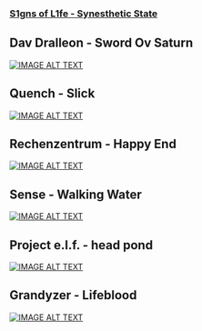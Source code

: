 ### [S1gns of L1fe - Synesthetic State](http://www.youtube.com/watch?v=QMV3A65PTG0)

## Dav Dralleon - Sword Ov Saturn
[![IMAGE ALT TEXT](http://img.youtube.com/vi/HhmHj1Wn5s4/0.jpg)](http://www.youtube.com/watch?v=HhmHj1Wn5s4)
## Quench - Slick
[![IMAGE ALT TEXT](http://img.youtube.com/vi/Q13-FiOJvFk/0.jpg)](http://www.youtube.com/watch?v=Q13-FiOJvFk)
## Rechenzentrum - Happy End
[![IMAGE ALT TEXT](http://img.youtube.com/vi/Jydilwi-ric/0.jpg)](http://www.youtube.com/watch?v=Jydilwi-ric)
## Sense - Walking Water
[![IMAGE ALT TEXT](http://img.youtube.com/vi/w9sSkEWbopA/0.jpg)](http://www.youtube.com/watch?v=w9sSkEWbopA)
## Project e.l.f. - head pond
[![IMAGE ALT TEXT](http://img.youtube.com/vi/YGCLUFllkjw/0.jpg)](http://www.youtube.com/watch?v=YGCLUFllkjw)
## Grandyzer - Lifeblood
[![IMAGE ALT TEXT](http://img.youtube.com/vi/yH1kp0A_LzQ/0.jpg)](http://www.youtube.com/watch?v=yH1kp0A_LzQ)
